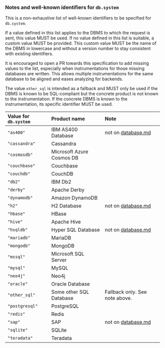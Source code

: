### Notes and well-known identifiers for `db.system`

This is a non-exhaustive list of well-known identifiers to be specified for `db.system`.

If a value defined in this list applies to the DBMS to which the request is sent, this value MUST be used.
If no value defined in this list is suitable, a custom value MUST be provided.
This custom value MUST be the name of the DBMS in lowercase and without a version number to stay consistent with existing identifiers.

It is encouraged to open a PR towards this specification to add missing values to the list, especially when instrumentations for those missing databases are written.
This allows multiple instrumentations for the same database to be aligned and eases analyzing for backends.

The value `other_sql` is intended as a fallback and MUST only be used if the DBMS is known to be SQL-compliant but the concrete product is not known to the instrumentation.
If the concrete DBMS is known to the instrumentation, its specific identifier MUST be used.

| Value for `db.system` | Product name              | Note                           |
| :-------------------- | :------------------------ | :----------------------------- |
| `"as400"`             | IBM AS400 Database        | not on [database.md]           |
| `"cassandra"`         | Cassandra                 |                                |
| `"cosmosdb"`          | Microsoft Azure Cosmos DB |                                |
| `"couchbase"`         | Couchbase                 |                                |
| `"couchdb"`           | CouchDB                   |                                |
| `"db2"`               | IBM Db2                   |                                |
| `"derby"`             | Apache Derby              |                                |
| `"dynamodb"`          | Amazon DynamoDB           |                                |
| `"h2"`                | H2 Database               | not on [database.md]           |
| `"hbase"`             | HBase                     |                                |
| `"hive"`              | Apache Hive               |                                |
| `"hsqldb"`            | Hyper SQL Database        | not on [database.md]           |
| `"mariadb"`           | MariaDB                   |                                |
| `"mongodb"`           | MongoDB                   |                                |
| `"mssql"`             | Microsoft SQL Server      |                                |
| `"mysql"`             | MySQL                     |                                |
| `"neo4j"`             | Neo4j                     |                                |
| `"oracle"`            | Oracle Database           |                                |
| `"other_sql"`         | Some other SQL Database   | Fallback only. See note above. |
| `"postgresql"`        | PostgreSQL                |                                |
| `"redis"`             | Redis                     |                                |
| `"sap"`               | SAP                       | not on [database.md]           |
| `"sqlite"`            | SQLite                    |                                |
| `"teradata"`          | Teradata                  |                                |

[database.md]: https://github.com/open-telemetry/opentelemetry-specification/blob/master/specification/trace/semantic_conventions/database.md